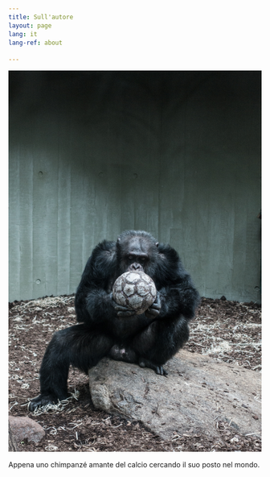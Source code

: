 ```yaml
---
title: Sull'autore
layout: page
lang: it
lang-ref: about

---
```

![](/public/img/soccer-chimp.jpg)

Appena uno chimpanzé amante del calcio cercando il suo posto nel mondo.